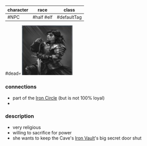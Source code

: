| character | race       | class       |
| --------- | ---------- | ----------- |
| #NPC      | #half #elf | #defaultTag |

#dead💀
![img-enemy-halfelf](Matter%20Campaign📁/NPCs🤖/_attachments/img-enemy-halfelf.jpg)
### connections
- part of the [Iron Circle](Matter%20Campaign📁/Clans⚔/Iron%20Circle.md) (but is not 100% loyal)
- 

### description
- very religious 
- willing to sacrifice for power
- she wants to keep the Cave's [Iron Vault](Matter%20Campaign📁/Landmarks⛰/Iron%20Vault.md)'s big secret door shut 
